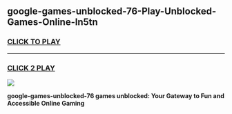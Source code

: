 
## google-games-unblocked-76-Play-Unblocked-Games-Online-ln5tn
<h3>
<a href="https://premium76.site?title=google-games-unblocked-76&ref=24A">CLICK TO PLAY</a></h3>
<hr>

<h3>
<a href="https://premium76.site?title=google-games-unblocked-76&ref=24A">CLICK 2 PLAY</a>
  
</h3>

<a href="https://premium76.site?title=google-games-unblocked-76&ref=24A"><img src="https://clearcache.store/games.png"></a>


**google-games-unblocked-76 games unblocked: Your Gateway to Fun and Accessible Online Gaming**
